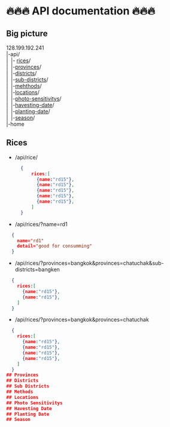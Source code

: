 # :fire::fire::fire: API documentation :fire::fire::fire:

## Big picture

  128.199.192.241 <br>
  |-api/ <br>
  |&nbsp;&nbsp;|- [rices](#rices)/ <br>
  |&nbsp;&nbsp;|-[provinces](#provinces)/ <br>
  |&nbsp;&nbsp;|-[districts](#districts)/ <br>
  |&nbsp;&nbsp;|-[sub-districts](#sub-districts)/ <br>
  |&nbsp;&nbsp;|-[mehthods](#methods)/ <br>
  |&nbsp;&nbsp;|-[locations](locations)/ <br>
  |&nbsp;&nbsp;|-[photo-sensitivitys](#photo-sensitivitys)/ <br>
  |&nbsp;&nbsp;|-[havesting-date](#havesting-date)/ <br>
  |&nbsp;&nbsp;|-[planting-date](#planting-date)/ <br>
  |&nbsp;&nbsp;|-[season](#season)/ <br>
  |-home

## Rices
 - /api/rice/
 
    ```JSON
      {
          rices:[
            {name:"rd15"},
            {name:"rd15"},
            {name:"rd15"},
            {name:"rd15"},
            {name:"rd15"},
          ]
      }
    ```
    
 - /api/rices/?name=rd1
 
  ```JSON
    {
      name="rd1"
      detail="good for consumming"
    }
  ```
  
  - /api/rices/?provinces=bangkok&provinces=chatuchak&sub-districts=bangken
  
  ```JSON
    {
      rices:[
        {name:"rd15"},
        {name:"rd15"},
      ]
    }
  ```
  
  - /api/rices/?provinces=bangkok&provinces=chatuchak
  
  ```JSON
    {
      rices:[
        {name:"rd15"},
        {name:"rd15"},
        {name:"rd15"},
        {name:"rd15"},
      ]
    }
## Provinces
## Districts
## Sub Districts
## Methods
## Locations
## Photo Sensitivitys
## Havesting Date
## Planting Date
## Season
